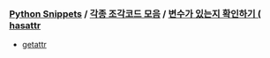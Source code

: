### [Python Snippets](../../contents.md) / [각종 조각코드 모음](../contents.md) / [변수가 있는지 확인하기 ( hasattr ](contents.md)
- [ getattr ](%20getattr%20/contents.md)